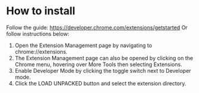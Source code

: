 # How to install
 Follow the guide: https://developer.chrome.com/extensions/getstarted
 Or follow instructions below:
 1. Open the Extension Management page by navigating to chrome://extensions.
 2. The Extension Management page can also be opened by clicking on the Chrome menu, hovering over More Tools then selecting Extensions.
 3. Enable Developer Mode by clicking the toggle switch next to Developer mode.
 4. Click the LOAD UNPACKED button and select the extension directory.
 